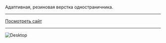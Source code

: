 Адаптивная, резиновая верстка одностраничника. 

---

  <a  href="https://qusewen.github.io/richard/">Посмотреть сайт</a>
  
  
 ---
 
 ![Desktop](https://user-images.githubusercontent.com/78975759/165918583-05e7fde3-0b39-49ca-896b-06b04f767679.png)

